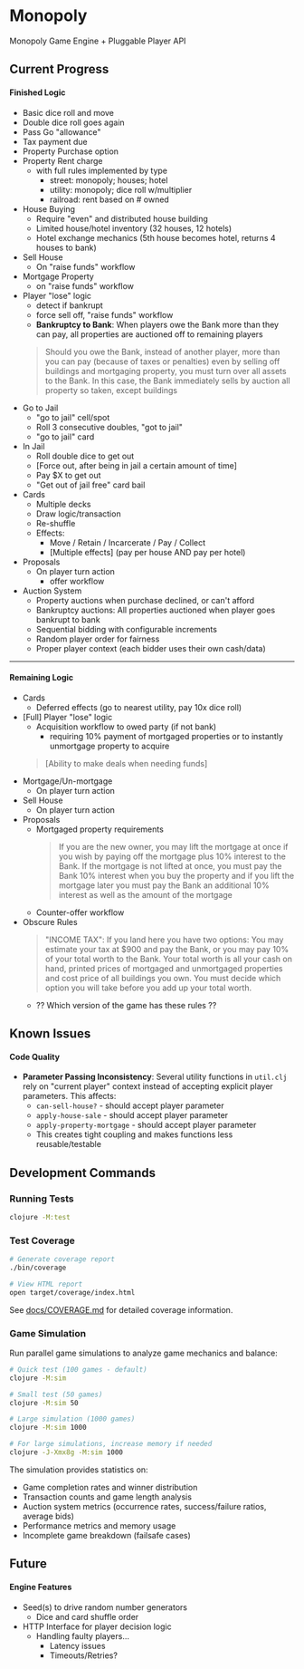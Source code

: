 # Monopoly
Monopoly Game Engine + Pluggable Player API

## Current Progress

#### Finished Logic
 - Basic dice roll and move
 - Double dice roll goes again
 - Pass Go "allowance"
 - Tax payment due
 - Property Purchase option
 - Property Rent charge
   - with full rules implemented by type
     - street: monopoly; houses; hotel
     - utility: monopoly; dice roll w/multiplier
     - railroad: rent based on # owned
 - House Buying
   - Require "even" and distributed house building
   - Limited house/hotel inventory (32 houses, 12 hotels)
   - Hotel exchange mechanics (5th house becomes hotel, returns 4 houses to bank)
 - Sell House
   - On "raise funds" workflow
 - Mortgage Property
   - on "raise funds" workflow
 - Player "lose" logic
   - detect if bankrupt
   - force sell off, "raise funds" workflow
   - **Bankruptcy to Bank**: When players owe the Bank more than they can pay, all properties are auctioned off to remaining players
   > Should you owe the Bank, instead of another player, more than you can pay (because of taxes or penalties) even by selling off buildings and mortgaging property, you must turn over all assets to the Bank. In this case, the Bank immediately sells by auction all property so taken, except buildings
 - Go to Jail
   - "go to jail" cell/spot
   - Roll 3 consecutive doubles, "got to jail"
   - "go to jail" card
 - In Jail
   - Roll double dice to get out
   - [Force out, after being in jail a certain amount of time]
   - Pay $X to get out
   - "Get out of jail free" card bail
 - Cards
   - Multiple decks
   - Draw logic/transaction
   - Re-shuffle
   - Effects:
     - Move / Retain / Incarcerate / Pay / Collect
     - [Multiple effects] (pay per house AND pay per hotel)
 - Proposals
   - On player turn action
     - offer workflow
 - Auction System
   - Property auctions when purchase declined, or can't afford
   - Bankruptcy auctions: All properties auctioned when player goes bankrupt to bank
   - Sequential bidding with configurable increments
   - Random player order for fairness
   - Proper player context (each bidder uses their own cash/data)
 ---------------------------
#### Remaining Logic
 - Cards
   - Deferred effects (go to nearest utility, pay 10x dice roll)
 - [Full] Player "lose" logic
   - Acquisition workflow to owed party (if not bank)
     - requiring 10% payment of mortgaged properties or to instantly unmortgage property to acquire
   > [Ability to make deals when needing funds]
 - Mortgage/Un-mortgage
   - On player turn action
 - Sell House
   - On player turn action
 - Proposals
   - Mortgaged property requirements
     > If you are the new owner, you may lift the mortgage at once if you wish by paying off the mortgage plus 10% interest to the Bank. If the mortgage is not lifted at once, you must pay the Bank 10% interest when you buy the property and if you lift the mortgage later you must pay the Bank an additional 10% interest as well as the amount of the mortgage
   - Counter-offer workflow
 - Obscure Rules
   > "INCOME TAX": If you land here you have two options: You may estimate your tax at $900 and pay the Bank, or you may pay 10% of your total worth to the Bank. Your total worth is all your cash on hand, printed prices of mortgaged and unmortgaged properties and cost price of all buildings you own. You must decide which option you will take before you add up your total worth.
     - ?? Which version of the game has these rules ??



## Known Issues

#### Code Quality
- **Parameter Passing Inconsistency**: Several utility functions in `util.clj` rely on "current player" context instead of accepting explicit player parameters. This affects:
  - `can-sell-house?` - should accept player parameter
  - `apply-house-sale` - should accept player parameter  
  - `apply-property-mortgage` - should accept player parameter
  - This creates tight coupling and makes functions less reusable/testable

## Development Commands

### Running Tests
```bash
clojure -M:test
```

### Test Coverage
```bash
# Generate coverage report
./bin/coverage

# View HTML report  
open target/coverage/index.html
```

See [docs/COVERAGE.md](docs/COVERAGE.md) for detailed coverage information.

### Game Simulation
Run parallel game simulations to analyze game mechanics and balance:

```bash
# Quick test (100 games - default)
clojure -M:sim

# Small test (50 games)
clojure -M:sim 50

# Large simulation (1000 games)
clojure -M:sim 1000

# For large simulations, increase memory if needed
clojure -J-Xmx8g -M:sim 1000
```

The simulation provides statistics on:
- Game completion rates and winner distribution
- Transaction counts and game length analysis  
- Auction system metrics (occurrence rates, success/failure ratios, average bids)
- Performance metrics and memory usage
- Incomplete game breakdown (failsafe cases)

## Future

#### Engine Features
 - Seed(s) to drive random number generators
   - Dice and card shuffle order
 - HTTP Interface for player decision logic
   - Handling faulty players...
     - Latency issues
     - Timeouts/Retries?
